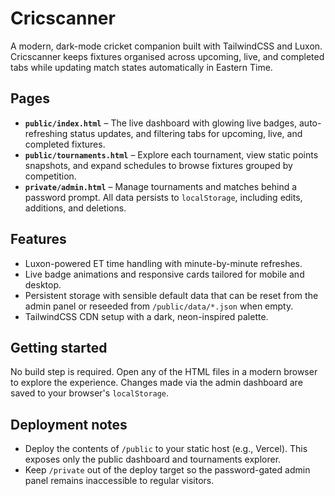 # Cricscanner

A modern, dark-mode cricket companion built with TailwindCSS and Luxon. Cricscanner keeps fixtures organised across upcoming, live, and completed tabs while updating match states automatically in Eastern Time.

## Pages

- **`public/index.html`** – The live dashboard with glowing live badges, auto-refreshing status updates, and filtering tabs for upcoming, live, and completed fixtures.
- **`public/tournaments.html`** – Explore each tournament, view static points snapshots, and expand schedules to browse fixtures grouped by competition.
- **`private/admin.html`** – Manage tournaments and matches behind a password prompt. All data persists to `localStorage`, including edits, additions, and deletions.

## Features

- Luxon-powered ET time handling with minute-by-minute refreshes.
- Live badge animations and responsive cards tailored for mobile and desktop.
- Persistent storage with sensible default data that can be reset from the admin panel or reseeded from `/public/data/*.json` when empty.
- TailwindCSS CDN setup with a dark, neon-inspired palette.

## Getting started

No build step is required. Open any of the HTML files in a modern browser to explore the experience. Changes made via the admin dashboard are saved to your browser's `localStorage`.

## Deployment notes

- Deploy the contents of `/public` to your static host (e.g., Vercel). This exposes only the public dashboard and tournaments explorer.
- Keep `/private` out of the deploy target so the password-gated admin panel remains inaccessible to regular visitors.
